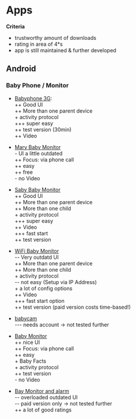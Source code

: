 # Apps

__Criteria__
- trustworthy amount of downloads
- rating in area of 4*s
- app is still maintained & further developed

## Android

### Baby Phone / Monitor

* [Babyphone 3G](https://play.google.com/store/apps/details?id=com.tappytaps.android.babymonitor3g.trial):  
++ Good UI  
++ More than one parent device  
\+ activity protocol  
+++ super easy  
++ test version (30min)  
++ Video

* [Mary Baby Monitor](https://play.google.com/store/apps/details?id=ua.com.footplay.meriradionanny.free)  
\- UI a little outdated  
++ Focus: via phone call  
++ easy  
++ free  
\- no Video  

* [Saby Baby Monitor](https://play.google.com/store/apps/details?id=com.saby.babymonitor3g)  
++ Good UI  
++ More than one parent device  
++ More than one child   
\+ activity protocol    
+++ super easy   
++ Video  
+++ fast start  
++ test version

* [WiFi Baby Monitor](https://play.google.com/store/apps/details?id=com.papenmeier.wifibabymonitor.free)  
-- Very outdatd UI  
++ More than one parent device    
++ More than one child  
\+ activity protocol  
-- not easy (Setup via IP Address)         
\+ a lot of config options    
++ Video  
+++ fast start option  
++ test version (paid version costs time-based!)

* [babycam](https://play.google.com/store/apps/details?id=com.goodbaby.babycam)  
--- needs account -> not tested further

* [Baby Monitor](https://play.google.com/store/apps/details?id=dk.mvainformatics.android.babymonitor)  
++ nice UI  
++ Focus: via phone call  
++ easy  
\+ Baby Facts  
\+ activity protocol  
++ test version  
\- no Video 

* [Bay Monitor and alarm](https://play.google.com/store/apps/details?id=com.tappytaps.android.babymonitoralarm.full)  
-- overloaded outdated UI  
-- paid version only -> not tested further  
++ a lot of good ratings  

